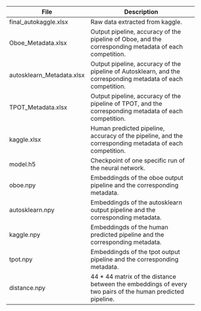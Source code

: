 | File     | Description         |
| ---------- | --------------------------------------------------------------- |
| final_autokaggle.xlsx | Raw data extracted from kaggle. |
| Oboe_Metadata.xlsx | Output pipeline, accuracy of the pipeline of Oboe, and the corresponding metadata of each competition. |
| autosklearn_Metadata.xlsx | Output pipeline, accuracy of the pipeline of Autosklearn, and the corresponding metadata of each competition. |
| TPOT_Metadata.xlsx | Output pipeline, accuracy of the pipeline of TPOT, and the corresponding metadata of each competition. |
| kaggle.xlsx | Human predicted pipeline, accuracy of the pipeline, and the corresponding metadata of each competition. |
| model.h5 | Checkpoint of one specific run of the neural network. |
| oboe.npy | Embeddingds of the oboe output pipeline and the corresponding metadata. |
| autosklearn.npy | Embeddingds of the autosklearn output pipeline and the corresponding metadata. |
| kaggle.npy | Embeddingds of the human predicted pipeline and the corresponding metadata. |
| tpot.npy | Embeddingds of the tpot output pipeline and the corresponding metadata. |
| distance.npy | 44 * 44 matrix of the distance between the embeddings of every two pairs of the human predicted pipeline. | 


